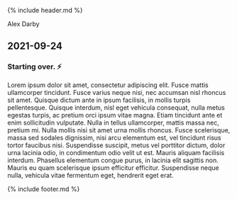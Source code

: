 {% include header.md %}

<div class="wrapper">
    <div class="typing">
      Alex Darby
    </div>
</div>

## 2021-09-24
### Starting over. :zap:

Lorem ipsum dolor sit amet, consectetur adipiscing elit. Fusce mattis ullamcorper tincidunt. Fusce varius neque nisi, nec accumsan nisl rhoncus sit amet. Quisque dictum ante in ipsum facilisis, in mollis turpis pellentesque. Quisque interdum, nisl eget vehicula consequat, nulla metus egestas turpis, ac pretium orci ipsum vitae magna. Etiam tincidunt ante et enim sollicitudin vulputate. Nulla in tellus ullamcorper, mattis massa nec, pretium mi. Nulla mollis nisi sit amet urna mollis rhoncus. Fusce scelerisque, massa sed sodales dignissim, nisi arcu elementum est, vel tincidunt risus tortor faucibus nisi. Suspendisse suscipit, metus vel porttitor dictum, dolor urna lacinia odio, in condimentum odio velit ut est. Mauris aliquam facilisis interdum. Phasellus elementum congue purus, in lacinia elit sagittis non. Mauris eu quam scelerisque ipsum efficitur efficitur. Suspendisse neque nulla, vehicula vitae fermentum eget, hendrerit eget erat.


{% include footer.md %}